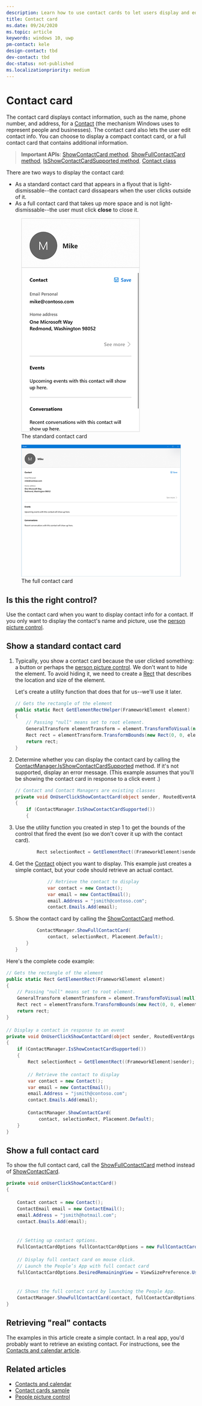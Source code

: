 ```yaml
---
description: Learn how to use contact cards to let users display and edit contact information, such as names, phone numbers, and addresses.
title: Contact card
ms.date: 09/24/2020
ms.topic: article
keywords: windows 10, uwp
pm-contact: kele
design-contact: tbd
dev-contact: tbd
doc-status: not-published
ms.localizationpriority: medium
---
```

# Contact card

The contact card displays contact information, such as the name, phone number, and address, for a [Contact](/uwp/api/Windows.ApplicationModel.Contacts.Contact) (the mechanism Windows uses to represent people and businesses).  The contact card also lets the user edit contact info. You can choose to display a compact contact card, or a full contact card that contains additional information.

> **Important APIs**: [ShowContactCard method](/uwp/api/windows.applicationmodel.contacts.contactmanager.showcontactcard),   [ShowFullContactCard method](/uwp/api/windows.applicationmodel.contacts.contactmanager.showfullcontactcard),  [IsShowContactCardSupported method](/uwp/api/windows.applicationmodel.contacts.contactmanager.IsShowContactCardSupported),  [Contact class](/uwp/api/Windows.ApplicationModel.Contacts.Contact)  

There are two ways to display the contact card:  
* As a standard contact card that appears in a flyout that is light-dismissable--the contact card dissapears when the user clicks outside of it. 
* As a full contact card that takes up more space and is not light-dismissable--the user must click **close** to close it. 


<figure>
    <img src="images/contact-card/contact-card-standard.png" alt="Screenshot showing a standard contact card.">
    <figcaption>The standard contact card</figcaption>
</figure>

<figure>
    <img src="images/contact-card/contact-card-full.png" alt="Screenshot showing a full contact card.">
    <figcaption>The full contact card</figcaption>
</figure>


## Is this the right control?

Use the contact card when you want to display contact info for a contact. If you only want to display the contact's name and picture, use the [person picture control](person-picture.md). 


<!-- TODO: Add examples back when the contact card has been added. -->

<!-- ## Examples

<table>
<th align="left">WinUI 2 Gallery<th>
<tr>
<td><img src="images/xaml-controls-gallery-sm.png" alt="WinUI Gallery"></img></td>
<td>
    <p>If you have the <strong style="font-weight: semi-bold">WinUI 2 Gallery</strong> app installed, click here to <a href="winui2gallery:/item/Button">open the app and see the Button in action</a>.</p>
    <ul>
    <li><a href="https://www.microsoft.com/store/productId/9MSVH128X2ZT">Get the WinUI 2 Gallery app (Microsoft Store)</a></li>
    <li><a href="https://github.com/Microsoft/WinUI-Gallery">Get the source code (GitHub)</a></li>
    </ul>
</td>
</tr>
</table> -->

## Show a standard contact card

1. Typically, you show a contact card because the user clicked something: a button or perhaps the [person picture control](person-picture.md). We don't want to hide the element. To avoid hiding it, we need to create a [Rect](/uwp/api/windows.foundation.rect) that describes the location and size of the element. 

    Let's create a utility function that does that for us--we'll use it later.
    ```csharp
    // Gets the rectangle of the element 
    public static Rect GetElementRectHelper(FrameworkElement element) 
    { 
        // Passing "null" means set to root element. 
        GeneralTransform elementTransform = element.TransformToVisual(null); 
        Rect rect = elementTransform.TransformBounds(new Rect(0, 0, element.ActualWidth, element.ActualHeight)); 
        return rect; 
    } 

    ```

2. Determine whether you can display the contact card by calling the [ContactManager.IsShowContactCardSupported](/uwp/api/windows.applicationmodel.contacts.contactmanager.IsShowContactCardSupported) method. If it's not supported, display an error message. (This example assumes that you'll be showing the contact card in response to a click event .)
    ```csharp
    // Contact and Contact Managers are existing classes 
    private void OnUserClickShowContactCard(object sender, RoutedEventArgs e) 
    { 
        if (ContactManager.IsShowContactCardSupported()) 
        { 

    ```

3. Use the utility function you created in step 1 to get the bounds of the control that fired the event (so we don't cover it up with the contact card).

    ```csharp
            Rect selectionRect = GetElementRect((FrameworkElement)sender); 
    ```

4. Get the [Contact](/uwp/api/Windows.ApplicationModel.Contacts.Contact) object you want to display. This example just creates a simple contact, but your code should retrieve an actual contact. 

    ```csharp
                // Retrieve the contact to display
                var contact = new Contact(); 
                var email = new ContactEmail(); 
                email.Address = "jsmith@contoso.com"; 
                contact.Emails.Add(email); 
    ```
5. Show the contact card by calling the  [ShowContactCard](/uwp/api/windows.applicationmodel.contacts.contactmanager.showcontactcard) method. 

    ```csharp
            ContactManager.ShowFullContactCard(
                contact, selectionRect, Placement.Default); 
        } 
    } 
    ```

Here's the complete code example:

```csharp
// Gets the rectangle of the element 
public static Rect GetElementRect(FrameworkElement element) 
{ 
    // Passing "null" means set to root element. 
    GeneralTransform elementTransform = element.TransformToVisual(null); 
    Rect rect = elementTransform.TransformBounds(new Rect(0, 0, element.ActualWidth, element.ActualHeight)); 
    return rect; 
} 
 
// Display a contact in response to an event
private void OnUserClickShowContactCard(object sender, RoutedEventArgs e) 
{ 
    if (ContactManager.IsShowContactCardSupported()) 
    { 
        Rect selectionRect = GetElementRect((FrameworkElement)sender);

        // Retrieve the contact to display
        var contact = new Contact(); 
        var email = new ContactEmail(); 
        email.Address = "jsmith@contoso.com"; 
        contact.Emails.Add(email); 
    
        ContactManager.ShowContactCard(
            contact, selectionRect, Placement.Default); 
    } 
} 

```

## Show a full contact card

To show the full contact card, call the [ShowFullContactCard](/uwp/api/windows.applicationmodel.contacts.contactmanager.showfullcontactcard) method instead of [ShowContactCard](/uwp/api/windows.applicationmodel.contacts.contactmanager.showcontactcard).

```csharp
private void onUserClickShowContactCard() 
{ 
   
    Contact contact = new Contact(); 
    ContactEmail email = new ContactEmail(); 
    email.Address = "jsmith@hotmail.com"; 
    contact.Emails.Add(email); 
 
 
    // Setting up contact options.     
    FullContactCardOptions fullContactCardOptions = new FullContactCardOptions(); 
 
    // Display full contact card on mouse click.   
    // Launch the People’s App with full contact card  
    fullContactCardOptions.DesiredRemainingView = ViewSizePreference.UseLess; 
     
 
    // Shows the full contact card by launching the People App. 
    ContactManager.ShowFullContactCard(contact, fullContactCardOptions); 
} 

```

## Retrieving "real" contacts

The examples in this article create a simple contact. In a real app, you'd probably want to retrieve an existing contact. For instructions, see the [Contacts and calendar article](/windows/uwp/contacts-and-calendar/index).




## Related articles
- [Contacts and calendar](/windows/uwp/contacts-and-calendar/index)
- [Contact cards sample](https://github.com/Microsoft/Windows-universal-samples/tree/master/Samples/ContactCards)
- [People picture control](/windows/uwp/controls-and-patterns/person-picture/)
